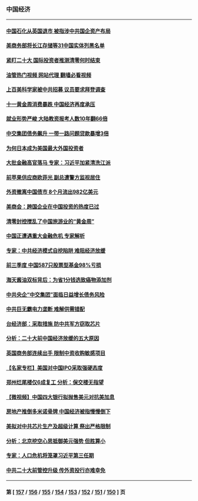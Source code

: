 ### 中国经济
---
#### [中国石化从英国退市 被指涉中共国企资产布局](../../pages/ncid283/n13840708.md?10080445) 
#### [美商务部将长江存储等31中国实体列黑名单](../../pages/ncid283/n13841004.md?10080445) 
#### [紧盯二十大  国际投资者推测清零何时结束](../../pages/ncid283/n13840862.md?10080445) 
#### [油管热门视频 网站代理 翻墙必看视频](http://209.222.30.114:81/youtube.html?10080445)
#### [上百美科学家被中共招募 议员要求拜登调查](../../pages/ncid283/n13840830.md?10080445) 
#### [十一黄金周消费暴跌 中国经济再度承压](../../pages/ncid283/n13840753.md?10080445) 
#### [就业形势严峻 大陆教资报考人数10年翻66倍](../../pages/ncid283/n13840671.md?10080445) 
#### [中交集团债务飙升 一带一路问题贷款暴增3倍](../../pages/ncid283/n13840169.md?10080445) 
#### [为何日本成为美国最大外国投资者](../../pages/ncid283/n13840352.md?10080445) 
#### [大批金融高官落马 专家：习近平加紧清洗江派](../../pages/ncid283/n13839933.md?10080445) 
#### [前苹果供应商欧菲光 副总遭警方监视居住](../../pages/ncid283/n13839926.md?10080445) 
#### [外资撤离中国债市 8个月流出982亿美元](../../pages/ncid283/n13839617.md?10080445) 
#### [美商会：跨国企业在中国投资的热度已过](../../pages/ncid283/n13840022.md?10080445) 
#### [清零封控搅乱了中国旅游业的“黄金周”](../../pages/ncid283/n13839981.md?10080445) 
#### [中国正遭遇重大金融危机 专家解析](../../pages/ncid283/n13839969.md?10080445) 
#### [专家：中共经济模式自挖陷阱 难阻经济放缓](../../pages/ncid283/n13839667.md?10080445) 
#### [前三季度 中国587只股票型基金98%亏损](../../pages/ncid283/n13839639.md?10080445) 
#### [海天酱油双标背后：为省1分钱选致癌物添加剂](../../pages/ncid283/n13839613.md?10080445) 
#### [中共央企“中交集团”面临日益增长债务风险](../../pages/ncid283/n13839605.md?10080445) 
#### [中共巨无霸电力垄断 难解供需错配](../../pages/ncid283/n13839573.md?10080445) 
#### [台经济部：采取措施 防中共军方窃取芯片](../../pages/ncid283/n13839586.md?10080445) 
#### [分析：二十大前中国经济放缓的五大原因](../../pages/ncid283/n13839458.md?10080445) 
#### [英国商务部连续出手 限制中资收购敏感项目](../../pages/ncid283/n13839408.md?10080445) 
#### [【名家专栏】美国对中国IPO采取强硬态度](../../pages/ncid283/n13838731.md?10080445) 
#### [郑州烂尾楼仅6成复工 分析：保交楼无指望](../../pages/ncid283/n13838860.md?10080445) 
#### [【微视频】中国四大银行拟抛售美元对抗美加息](../../pages/ncid283/n13838787.md?10080445) 
#### [房地产推倒多米诺骨牌 中国经济被指慢慢倒下](../../pages/ncid283/n13838727.md?10080445) 
#### [美拟对中共芯片生产及超级计算 祭出严格限制](../../pages/ncid283/n13838241.md?10080445) 
#### [分析：北京挖空心思抵御美元强势 但胜算小](../../pages/ncid283/n13838226.md?10080445) 
#### [专家：人口危机将笼罩习近平第三任期](../../pages/ncid283/n13837863.md?10080445) 
#### [中共二十大前管控升级 传外资投行亦难幸免](../../pages/ncid283/n13837738.md?10080445) 

---
#### 第 [ [157](./157.md?10080445) / [156](./156.md?10080445) / [155](./155.md?10080445) / [154](./154.md?10080445) / [153](./153.md?10080445) / [152](./152.md?10080445) / [151](./151.md?10080445) / [150](./150.md?10080445) ] 页
